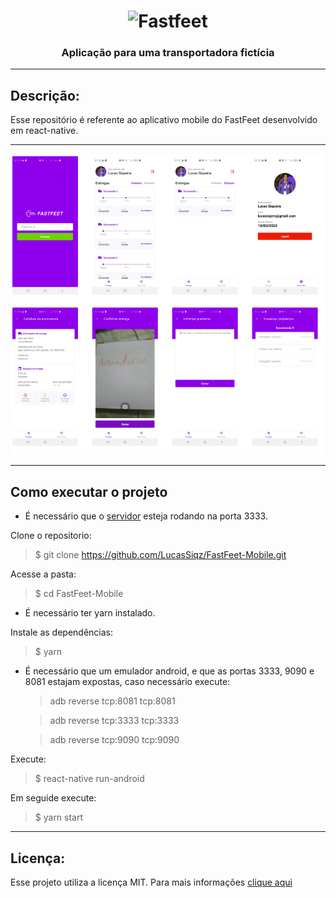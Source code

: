 <h1 align="center">
  <img alt="Fastfeet" title="Fastfeet" src="https://raw.githubusercontent.com/Rocketseat/bootcamp-gostack-desafio-02/master/.github/logo.png" width="300px" />
<h3 align="center">
  Aplicação para uma transportadora fictícia
</h3>
</h1>

---

## Descrição:

Esse repositório é referente ao aplicativo mobile do FastFeet desenvolvido em react-native.

---

<div align="center">
  <img alt="FastfeetMobile" title="FastfeetMobile" src="https://github.com/LucasSiqz/FastFeet-Mobile/blob/master/screen_shots/FastFeetMobile.png" />
</div>

---

## Como executar o projeto

- É necessário que o [servidor](https://github.com/LucasSiqz/FastFeet-Backend) esteja rodando na porta 3333.

Clone o repositorio:

> \$ git clone https://github.com/LucasSiqz/FastFeet-Mobile.git

Acesse a pasta:

> \$ cd FastFeet-Mobile

- É necessário ter yarn instalado.

Instale as dependências:

> \$ yarn

- É necessário que um emulador android, e que as portas 3333, 9090 e 8081 estajam expostas, caso necessário execute:

  > adb reverse tcp:8081 tcp:8081

  > adb reverse tcp:3333 tcp:3333

  > adb reverse tcp:9090 tcp:9090

Execute:

> \$ react-native run-android

Em seguide execute:

> \$ yarn start

---

## Licença:

Esse projeto utiliza a licença MIT. Para mais informações [clique aqui](https://github.com/LucasSiqz/FastFeet-Mobile/blob/master/LICENSE)
